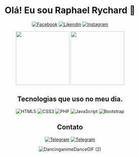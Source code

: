 
<div align="center">

# Olá! Eu sou Raphael Rychard 👋

[![Facebook](https://img.shields.io/badge/Facebook-1877F2?style=for-the-badge&logo=facebook&logoColor=white)](https://www.linkedin.com/in/raphaelrychard)
[![Likendin](https://img.shields.io/badge/LinkedIn-0077B5?style=for-the-badge&logo=linkedin&logoColor=white)](https://www.linkedin.com/in/raphaelrychard)
[![Instagram](https://img.shields.io/badge/Instagram-E4405F?style=for-the-badge&logo=instagram&logoColor=white)](https://www.instagram.com/raphrych/)

<section>
	<img height=170em src="https://github-readme-stats.vercel.app/api?username=raphaelrychard&show_icons=true&theme=tokyonight">
	<img height=170em  src="https://github-readme-stats.vercel.app/api/top-langs/?username=raphaelrychard&layout=compact&theme=tokyonight">
</section>


## Tecnologias que uso no meu dia.
<section style="display: block; text-align: center; margin-top: 15px;">
	<section>
		<img src="https://img.shields.io/badge/HTML5-E34F26?style=for-the-badge&logo=html5&logoColor=white" alt="HTML5">
		<img src="https://img.shields.io/badge/CSS3-1572B6?style=for-the-badge&logo=css3&logoColor=white" alt="CSS3">
		<img src="https://img.shields.io/badge/PHP-777BB4?style=for-the-badge&logo=php&logoColor=white" alt="PHP">
		<img src="https://img.shields.io/badge/JavaScript-F7DF1E?style=for-the-badge&logo=javascript&logoColor=black" alt="JavaScript"> 
		<img src="https://img.shields.io/badge/Bootstrap-563D7C?style=for-the-badge&logo=bootstrap&logoColor=white" alt="Bootstrap">
	</section>
</section>


## Contato
[![Telegram](https://img.shields.io/badge/Telegram-2CA5E0?style=for-the-badge&logo=telegram&logoColor=white )](https://t.me/RaphaelRychard)
[![Telegram](https://img.shields.io/badge/WhatsApp-25D366?style=for-the-badge&logo=whatsapp&logoColor=white)](https://api.whatsapp.com/send?phone=5565984524722)
	
![DancinganimeDanceGIF (2)](https://user-images.githubusercontent.com/67989564/172968139-f76a03c1-15da-4659-9bd9-42fa723c55b9.gif)

</div>

